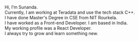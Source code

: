 Hi, I’m Sunanda.<br>
Currently, I am working at Teradata and use the tech stack C++.<br>
I have done Master's Degree in CSE from NIT Rourkela.<br>
I have worked as a Front-end Developer. I am based in India.<br>
My working profile was a React Developer.<br>
I always try to grow and learn something new.

<!---
sunanda3055/sunanda3055 is a ✨ special ✨ repository because its `README.md` (this file) appears on your GitHub profile.
You can click the Preview link to take a look at your changes.
--->
